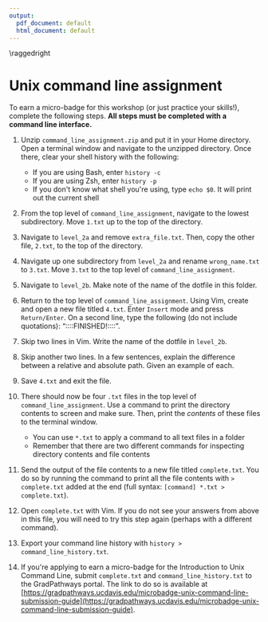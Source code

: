 ```yaml
---
output:
  pdf_document: default
  html_document: default
---
```

\raggedright

Unix command line assignment
============================

To earn a micro-badge for this workshop (or just practice your skills!), 
complete the following steps. **All steps must be completed with a command line interface.**

1. Unzip `command_line_assignment.zip` and put it in your Home directory. Open a
terminal window and navigate to the unzipped directory. Once there, clear your 
shell history with the following:
    + If you are using Bash, enter `history -c`
    + If you are using Zsh, enter `history -p`
    + If you don't know what shell you're using, type `echo $0`. It will print out 
    the current shell
  
2. From the top level of `command_line_assignment`, navigate to the lowest 
subdirectory. Move `1.txt` up to the top of the directory.

3. Navigate to `level_2a` and remove `extra_file.txt`. Then, copy the other file, 
`2.txt`, to the top of the directory.

4. Navigate up one subdirectory from `level_2a` and rename `wrong_name.txt` to 
`3.txt`. Move `3.txt` to the top level of `command_line_assignment`.

5. Navigate to `level_2b`. Make note of the name of the dotfile in this folder.

6. Return to the top level of `command_line_assignment`. Using Vim, create and 
open a new file titled `4.txt`. Enter `Insert` mode and press `Return/Enter`. 
On a second line, type the following (do not include quotations): “::::FINISHED!::::”.

7. Skip two lines in Vim. Write the name of the dotfile in `level_2b`.

8. Skip another two lines. In a few sentences, explain the difference between a 
relative and absolute path. Given an example of each.

9. Save `4.txt` and exit the file.

10. There should now be four `.txt` files in the top level of `command_line_assignment`. 
Use a command to print the directory contents to screen and make sure. Then, print 
the _contents_ of these files to the terminal window.
    + You can use `*.txt` to apply a command to all text files in a folder
    + Remember that there are two different commands for inspecting directory 
    contents and file contents
  
11. Send the output of the file contents to a new file titled `complete.txt`. You 
do so by running the command to print all the file contents with `> complete.txt` 
added at the end (full syntax: `[command] *.txt > complete.txt`).

12. Open `complete.txt` with Vim. If you do not see your answers from above in 
this file, you will need to try this step again (perhaps with a different command).

13. Export your command line history with `history > command_line_history.txt`.

14. If you're applying to earn a micro-badge for the Introduction to Unix Command 
Line, submit `complete.txt` and `command_line_history.txt` to the GradPathways 
portal. The link to do so is available at [https://gradpathways.ucdavis.edu/microbadge-unix-command-line-submission-guide](https://gradpathways.ucdavis.edu/microbadge-unix-command-line-submission-guide).